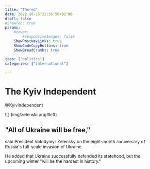 ```yaml
---
title: "Thered"
date: 2022-10-25T22:36:56+02:00
draft: false
#ShowToc: true
params:
    #cover:
        #responsiveImages: false
    ShowPostNavLinks: true
    ShowCodeCopyButtons: true
    ShowBreadCrumbs: true

tags: ["politics"]
categories: ["international"]

---
```


# The Kyiv Independent
@KyivIndependent

![] (img/zelenski.png#left)

## "All of Ukraine will be free," 
said President Volodymyr Zelensky on the eight-month anniversary of Russia's full-scale invasion of Ukraine.

He added that Ukraine successfully defended its statehood, but the upcoming winter "will be the hardest in history."

